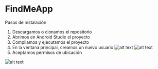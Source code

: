 # FindMeApp

Pasos de instalación

1. Descargamos o clonamos el repositorio
2. Abrimos en Android Studio el proyecto
3. Compilamos y ejecutamos el proyecto
4. En la ventana principal, creamos un nuevo usuario
![alt text](https://lh4.googleusercontent.com/dnBskrH7bWmyR8k7OvtQQBu574vqSvDenAtIWIsF-gsbhMwXjYAk67hgFFmvNZP5_gRyzMtzgApxBHRouUdS=w5240-h2204-rw)
![alt text](https://lh3.google.com/u/0/d/1y95eOwlpaGF2Yf5n0sdfkNoxwMy14DBJ=w1920-h969-iv1)
5. Aceptamos permisos de ubicación

![alt text](https://lh3.google.com/u/0/d/1RWrnh_VqlFUuj-8QgvzKFVYdmFDlhre1=w1920-h969-iv1)


